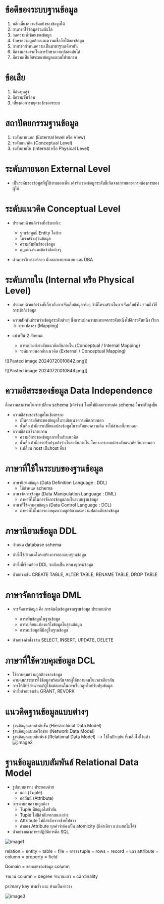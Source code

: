 
# ข้อดีของระบบฐานข้อมูล

1. หลีกเลี่ยงความขัดแย้งของข้อมูลได้
2. สามารถใช้ข้อมูลร่วมกันได้
3. ลดความซ้ำซ้อนของข้อมูล
4. รักษาความถูกต้องและความเชื่อถือได้ของข้อมูล
5. สามารถกำหนดความเป็นมาตรฐานเดียวกัน
6.  มีความสามารถในการรักษาความปลอดภัยได้
7. มีความเป็นอิสระของข้อมูลและฌโปรแกรม

# ข้อเสีย

1. มีต้นทุนสูง
2. มีความซับซ้อน
3. เสี่ยงต่อการหยุดชะงักของระบบ


# สถาปัตยกรรมฐานข้อมูล

1. ระดับภายนอก (External level หรือ View)
2. ระดับแนวคิด (Conceptual Level)
3. ระดับภายใน (Internal หรือ Physical Level)


# ระดับภายนอก External Level

- เป็นระดับของข้อมูลที่ผู้ใช้งานมองเห็น เค้าร่างของข้อมูลระดับนี้เกิดจากภาพและความต้องการของผู้ใช้

# ระดับแนวคิด Conceptual Level

- ประกอบด้วยเค้าร่างที่อธิบายถึง:
	- ฐานข้อมูลมี Entity ใดบ้าง
	- โครงสร้างฐานข้อมูล
	- ความสัมพันธ์ของข้อมูล
	- กฎเกณฑ์และข้อจำกัดต่างๆ
	
- ผ่านการวิเคราะห์จาก นักออกแบบระแบบ และ DBA


# ระดับภายใน (Internal หรือ Physical Level)

- ประกอบด้วยเค้าร่างที่เกี่ยวกับการจัดเก็บข้อมูลจริงๆ ว่ามีโครงสร้างในการจัดเก็บยังไง รวมถึงวิธีการเข้าถึงข้อมูล

- ความสัมพันธ์ระหว่างข้อมูลระดับต่างๆ ซึ่งการแปลความหมายจากระดับหนึ่งไปอีกระดับหนึ่ง เรียกว่า การแปลงส่ง (Mapping)

- แบ่งเป็น 2 ลักษณะ
	- การแปลงส่งระดับแนวคิดกับภายใน (Conceptual / Internal Mapping)
	- ระดับภายนอกกับแนวคิด (External / Conceptual Mapping)

![[Pasted image 20240720010842.png]]

![[Pasted image 20240720010848.png]]

# ความอิสระของข้อมูล Data Independence

คือความสามารถในการเปลี่ยน schema (เค้าร่าง) โดยไม่มีผลกระทบต่อ schema ในระดับสูงขึ้น

 - ความอิสระของข้อมูลในเชิงตรรกะ
	 - เป็นความอิสระของข้อมูลในระดับแนวความคิดภายนอก
	 - นั่นคือ ถ้ามีการเปลี่ยนแปลงข้อมูลในระดับแนวความคิด จะไม่ส่งผลก็ภายนอก
- ความอิสระเชิงกายภาพ
	- ความอิสระของข้อมูลภายในกับแนวคิด
	- นั่นคือ ถ้ามีการปรับปรุงเค้าร่างในระดับภายใน โดยจะกระทบต่อระดับแนวคิดกับภายนอก
	- (เปลี่ยน host เป็นhost อื่น)

# ภาษาที่ใช้ในระบบของฐานข้อมูล

- ภาษานิยามข้อมูล (Data Definition Language : DDL)
	- ใช้กำหนด schema
- ภาษาจัดการข้อมูล (Data Manipulation Language : DML)
	- ภาษาที่ใช้ในการจัดการข้อมูลภายในระบบฐานข้อมูล
- ภาษาที่ใช้ควบคุมข้อมูล (Data Control Language : DCL)
	- ภาษาที่ใช้ในการควบคุมความถูกต้องและความปลอดภัยของข้อมูล

# ภาษานิยามข้อมูล DDL

- กำหนด database schema

- คำสั่งใช้กำหนดโครงสร้างการออกแบบฐานข้อมูล

- คำสั่งที่เขียนด้วย DDL จะเกิดเป็น พจนานุกรมข้อมูล

- ตัวอย่างเช่น CREATE TABLE, ALTER TABLE, RENAME TABLE, DROP TABLE


# ภาษาจัดการข้อมูล DML

- การจัดการข้อมูล คือ การค้นคืนข้อมูลจากฐานข้อมูล ประกอบด้วย
	- การเพิ่มข้อมูลในฐานข้อมูล
	- การเปลี่ยนแปลงแก้ไขข้อมูลในฐานข้อมูล
	- การลบข้อมูลที่มีอยู่ในฐานข้อมูล
	
- ตัวอย่างคำสั่ง เช่น SELECT, INSERT, UPDATE, DELETE

# ภาษาที่ใช้ควบคุมข้อมูล DCL

- ใช้ควบคุมความถูกต้องของข้อมูล
- ควบคุมภาวะการใช้ช้อมูลพร้อมกันจากผู้ใช้หลายคนในเวลาเดียวกัน
- การให้สิทธิอำนาจแก้ผู้ใช้แต่ละคนในการเรียกดูหรือปรับปรุงข้อมูล
- คำสั่งตัวอย่างเช่น GRANT, REVORK


# แนวคิดฐานข้อมูลแบบต่างๆ

- ฐานข้อมูลแบบลำดับขั้น (Hierarchical Data Model)
- ฐานข้อมูลแบบเครือข่าย (Network Data Model)
- ฐานข้อมูลแบบสัมพันธ์ (Relational Data Model) --> ใช้ในปัจจุบัน ที่เหลือไม่ใช้แล้ว
![image2](https://github.com/Annerez/ITY2S1/blob/main/Database%20System/images/Pasted%20image%2020240720015534.png)


# ฐานข้อมูลแบบสัมพันธ์ Relational Data Model

- รูปแบบตาราง ประกอบด้วย
	- แถว (Tuple)
	- คอลัมน์ (Attribute)
- การควบคุมความถูกต้อง
	- Tuple มีข้อมูลไม่ซ้ำกัน
	- Tuple ไม่มีลำดับจากบนลงล่าง
	- Attribute ไม่มีลำดับจากซ้ายไปขวา
	- ค่าของ Attribute ทุกค่าจำต้องเป็น atomicity (มีค่าเดียว แบ่งแยกไม่ได้)
- ตัวอย่างของภาษาปฏิบัติการคือ SQL

![image1](https://github.com/Annerez/ITY2S1/blob/main/Database%20System/images/Pasted%20image%2020240720021129.png)

relation = entity = table = file = ตาราง 
tuple = rows = record = แถว
attribute = column = property = field

Domain = ขอบเขตของข้อมูล column

จำนวน column = degree
จำนวนแถว = cardinality

primary key ห้ามซ้ำ และ ห้ามเป็นค่าว่าง

![image3](https://github.com/Annerez/ITY2S1/blob/main/Database%20System/images/Pasted%20image%2020240720125303.png)
